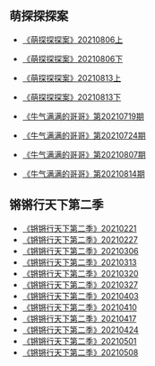 ## 萌探探探案
* [《萌探探探案》20210806上](https://sod.bunediy.com/20210806/sUXjVCji/index.m3u8)
* [《萌探探探案》20210806下](https://sod.bunediy.com/20210806/iUlW0btY/index.m3u8)
* <a href="https://sod.bunediy.com/20210813/FUFf7lEf/index.m3u8">《萌探探探案》20210813上</a>
* <a href="https://sod.bunediy.com/20210813/o4CL3yX4/index.m3u8">《萌探探探案》20210813下</a>

* [《牛气满满的哥哥》第20210719期](https://vod7.wenshibaowenbei.com/20210725/UJAJ1Wq3/1000kb/hls/index.m3u8)
* [《牛气满满的哥哥》第20210724期](https://vod7.wenshibaowenbei.com/20210725/GsQCKeDV/1000kb/hls/index.m3u8)
* [《牛气满满的哥哥》第20210807期](https://vod9.wenshibaowenbei.com/20210808/uThnzB4w/1000kb/hls/index.m3u8)
* [《牛气满满的哥哥》第20210814期](https://vod10.bdzybf.com/20210815/Zi9z4Yjn/1000kb/hls/index.m3u8)

## 锵锵行天下第二季

* <a href="https://vod.bunediy.com/20210221/x0PhyXFd/index.m3u8">《锵锵行天下第二季》20210221</a>
* <a href="https://vod.bunediy.com/20210228/bcSHrAMk/index.m3u8">《锵锵行天下第二季》20210227</a>
* <a href="https://vod.bunediy.com/20210307/GhahJa7K/index.m3u8">《锵锵行天下第二季》20210306</a>
* <a href="https://vod.bunediy.com/20210314/OsyfiV9e/index.m3u8">《锵锵行天下第二季》20210313</a>
* <a href="https://vod.bunediy.com/20210320/jRpU7ONd/index.m3u8">《锵锵行天下第二季》20210320​​</a>
* <a href="https://vod.bunediy.com/20210328/9i6XIrNS/index.m3u8">《锵锵行天下第二季》20210327</a>
* <a href="https://vod.bunediy.com/20210404/At6ze9xf/index.m3u8">《锵锵行天下第二季》20210403</a>
* <a href="https://vod.bunediy.com/20210411/jLT0rQOV/index.m3u8">《锵锵行天下第二季》20210410</a>
* <a href="https://vod.bunediy.com/20210417/hAun0xJO/index.m3u8">《锵锵行天下第二季》20210417</a>
* <a href="https://vod.bunediy.com/20210424/5A1vA7qN/index.m3u8">《锵锵行天下第二季》20210424</a>
* <a href="https://vod.bunediy.com/20210502/Noq71RCt/index.m3u8">《锵锵行天下第二季》20210501</a>
* <a href="https://vod.bunediy.com/20210509/OjzhmAXz/index.m3u8">《锵锵行天下第二季》20210508</a>


<style>
section.page-header {
    display: none;    
}
</style>
<script>
    document.title = "锵锵行天下第二季";
</script>
